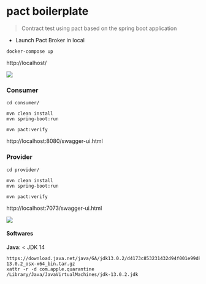 # pact boilerplate
> Contract test using pact based on the spring boot application

- Launch Pact Broker in local 
```
docker-compose up
```

http://localhost/


![](https://i.imgur.com/2oDXPRU.png)

### Consumer

```
cd consumer/

mvn clean install
mvn spring-boot:run

mvn pact:verify
```

http://localhost:8080/swagger-ui.html


### Provider

```
cd provider/

mvn clean install
mvn spring-boot:run

mvn pact:verify
```

http://localhost:7073/swagger-ui.html


![](https://i.imgur.com/7l32O4R.png)


#### Softwares
**Java**: < JDK 14
```
https://download.java.net/java/GA/jdk13.0.2/d4173c853231432d94f001e99d882ca7/8/GPL/openjdk-13.0.2_osx-x64_bin.tar.gz
xattr -r -d com.apple.quarantine /Library/Java/JavaVirtualMachines/jdk-13.0.2.jdk
```
